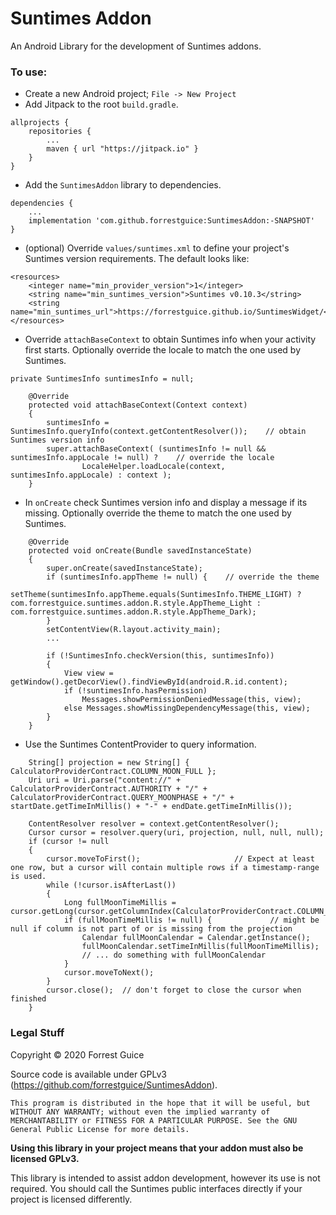 # Suntimes Addon
An Android Library for the development of Suntimes addons.  

### To use:
* Create a new Android project; `File -> New Project`
* Add Jitpack to the root `build.gradle`.
```
allprojects {
    repositories {
        ...
        maven { url "https://jitpack.io" }
    }
}
``` 

* Add the `SuntimesAddon` library to dependencies.
```
dependencies {
    ...
    implementation 'com.github.forrestguice:SuntimesAddon:-SNAPSHOT'
}
``` 

* (optional) Override `values/suntimes.xml` to define your project's Suntimes version requirements. The default looks like:
``` 
<resources>
    <integer name="min_provider_version">1</integer>
    <string name="min_suntimes_version">Suntimes v0.10.3</string>
    <string name="min_suntimes_url">https://forrestguice.github.io/SuntimesWidget/</string>
</resources>
``` 

* Override `attachBaseContext` to obtain Suntimes info when your activity first starts. Optionally override the locale to match the one used by Suntimes.
```
private SuntimesInfo suntimesInfo = null;

    @Override
    protected void attachBaseContext(Context context)
    {
        suntimesInfo = SuntimesInfo.queryInfo(context.getContentResolver());    // obtain Suntimes version info
        super.attachBaseContext( (suntimesInfo != null && suntimesInfo.appLocale != null) ?    // override the locale
                LocaleHelper.loadLocale(context, suntimesInfo.appLocale) : context );
    }
```

* In `onCreate` check Suntimes version info and display a message if its missing. Optionally override the theme to match the one used by Suntimes. 
```
    @Override
    protected void onCreate(Bundle savedInstanceState) 
    {
        super.onCreate(savedInstanceState);
        if (suntimesInfo.appTheme != null) {    // override the theme
            setTheme(suntimesInfo.appTheme.equals(SuntimesInfo.THEME_LIGHT) ? com.forrestguice.suntimes.addon.R.style.AppTheme_Light : com.forrestguice.suntimes.addon.R.style.AppTheme_Dark);
        }
        setContentView(R.layout.activity_main);      
        ...
        
        if (!SuntimesInfo.checkVersion(this, suntimesInfo))
        {
            View view = getWindow().getDecorView().findViewById(android.R.id.content);
            if (!suntimesInfo.hasPermission)
                Messages.showPermissionDeniedMessage(this, view);
            else Messages.showMissingDependencyMessage(this, view);
        }       
    }    
```
* Use the Suntimes ContentProvider to query information.
```
    String[] projection = new String[] { CalculatorProviderContract.COLUMN_MOON_FULL };
    Uri uri = Uri.parse("content://" + CalculatorProviderContract.AUTHORITY + "/" + CalculatorProviderContract.QUERY_MOONPHASE + "/" + startDate.getTimeInMillis() + "-" + endDate.getTimeInMillis());

    ContentResolver resolver = context.getContentResolver();
    Cursor cursor = resolver.query(uri, projection, null, null, null);
    if (cursor != null
    {
        cursor.moveToFirst();                     // Expect at least one row, but a cursor will contain multiple rows if a timestamp-range is used.
        while (!cursor.isAfterLast())
        {
            Long fullMoonTimeMillis = cursor.getLong(cursor.getColumnIndex(CalculatorProviderContract.COLUMN_MOON_FULL));       
            if (fullMoonTimeMillis != null) {             // might be null if column is not part of or is missing from the projection
                Calendar fullMoonCalendar = Calendar.getInstance();
                fullMoonCalendar.setTimeInMillis(fullMoonTimeMillis);
                // ... do something with fullMoonCalendar
            }
            cursor.moveToNext();
        }
        cursor.close();  // don't forget to close the cursor when finished
    }
```

### Legal Stuff

Copyright © 2020 Forrest Guice

Source code is available under GPLv3 (https://github.com/forrestguice/SuntimesAddon).

    This program is distributed in the hope that it will be useful, but WITHOUT ANY WARRANTY; without even the implied warranty of MERCHANTABILITY or FITNESS FOR A PARTICULAR PURPOSE. See the GNU General Public License for more details.

**Using this library in your project means that your addon must also be licensed GPLv3.** 

This library is intended to assist addon development, however its use is not required. You should call the Suntimes public interfaces directly if your project is licensed differently.      